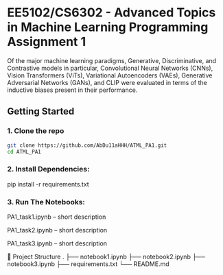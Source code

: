 # EE5102/CS6302 - Advanced Topics in Machine Learning Programming Assignment 1

Of the major machine learning paradigms, Generative, Discriminative, and Contrastive models in particular, Convolutional Neural Networks (CNNs), Vision Transformers (ViTs), Variational Autoencoders (VAEs), Generative Adversarial Networks (GANs), and CLIP were evaluated in terms of the inductive biases present in their performance.

## Getting Started

### 1. Clone the repo
```bash
git clone https://github.com/AbDu11aHHH/ATML_PA1.git
cd ATML_PA1
```

### 2. Install Dependencies:
pip install -r requirements.txt

### 3. Run The Notebooks:

PA1_task1.ipynb – short description

PA1_task2.ipynb – short description

PA1_task3.ipynb – short description

📂 Project Structure
.
├── notebook1.ipynb
├── notebook2.ipynb
├── notebook3.ipynb
├── requirements.txt
└── README.md
